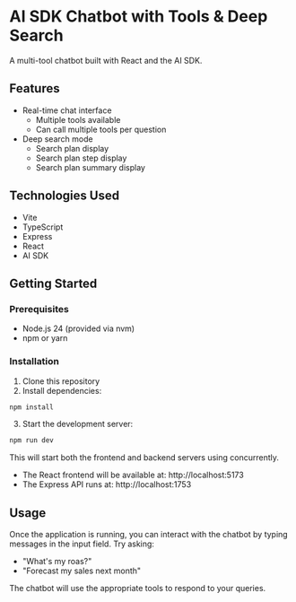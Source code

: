# AI SDK Chatbot with Tools & Deep Search

A multi-tool chatbot built with React and the AI SDK.

## Features

- Real-time chat interface
  - Multiple tools available
  - Can call multiple tools per question
- Deep search mode
  - Search plan display
  - Search plan step display
  - Search plan summary display

## Technologies Used

- Vite
- TypeScript
- Express
- React
- AI SDK

## Getting Started

### Prerequisites

- Node.js 24 (provided via nvm)
- npm or yarn

### Installation

1. Clone this repository
2. Install dependencies:

```bash
npm install
```

3. Start the development server:

```bash
npm run dev
```

This will start both the frontend and backend servers using concurrently.

- The React frontend will be available at: http://localhost:5173
- The Express API runs at: http://localhost:1753

## Usage

Once the application is running, you can interact with the chatbot by typing messages in the input field. Try asking:

- "What's my roas?"
- "Forecast my sales next month"

The chatbot will use the appropriate tools to respond to your queries.
